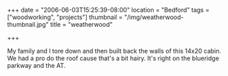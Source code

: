 +++
date = "2006-06-03T15:25:39-08:00"
location = "Bedford"
tags = ["woodworking", "projects"]
thumbnail = "/img/weatherwood-thumbnail.jpg"
title = "weatherwood"

+++

My family and I tore down and then built back the walls of this 14x20 cabin.
We had a pro do the roof cause that's a bit hairy.
It's right on the blueridge parkway and the AT.
